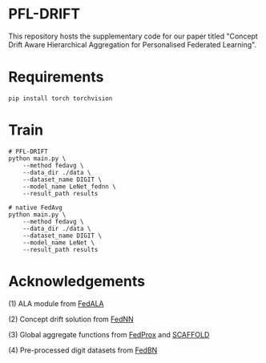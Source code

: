# PFL-DRIFT
This repository hosts the supplementary code for our paper titled "Concept Drift Aware Hierarchical Aggregation for Personalised Federated Learning".

# Requirements

    pip install torch torchvision
    
# Train

    # PFL-DRIFT
    python main.py \
        --method fedavg \
        --data_dir ./data \
        --dataset_name DIGIT \
        --model_name LeNet_fednn \
        --result_path results

    # native FedAvg
    python main.py \
        --method fedavg \
        --data_dir ./data \
        --dataset_name DIGIT \
        --model_name LeNet \
        --result_path results



# Acknowledgements

(1) ALA module from [FedALA](https://github.com/TsingZ0/FedALA)

(2) Concept drift solution from [FedNN](https://github.com/myeongkyunkang/FedNN/blob/main/main.py)

(3) Global aggregate functions from [FedProx](https://github.com/litian96/FedProx) and [SCAFFOLD](https://github.com/KarhouTam/SCAFFOLD-PyTorch)

(4) Pre-processed digit datasets from [FedBN](https://github.com/med-air/FedBN)
